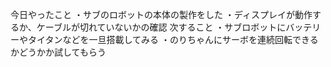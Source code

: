 今日やったこと
・サブのロボットの本体の製作をした
・ディスプレイが動作するか、ケーブルが切れていないかの確認
次すること
・サブロボットにバッテリーやタイタンなどを一旦搭載してみる
・のりちゃんにサーボを連続回転できるかどうかか試してもらう